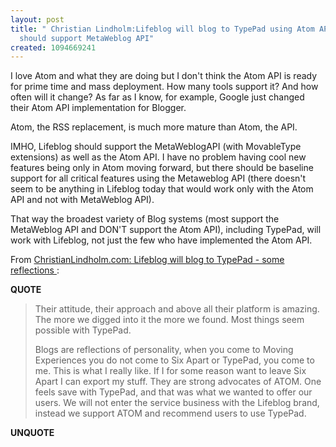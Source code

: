 ```yaml
---
layout: post
title: " Christian Lindholm:Lifeblog will blog to TypePad using Atom API!?! - Lifeblog
  should support MetaWeblog API"
created: 1094669241
---
```

<p>
I love Atom and what they are doing but I don't think the Atom API is ready for prime time and mass deployment. How many tools support it? And how often will it change? As far as I know, for example, Google just changed their Atom API implementation for Blogger.
</p><p>
Atom, the RSS replacement, is much more mature than Atom, the API.
</p><p>
IMHO, Lifeblog should support the MetaWeblogAPI (with MovableType extensions) as well as the Atom API. I have no problem having cool new features being only in Atom moving forward, but there should be baseline support for all critical features using the Metaweblog API (there doesn't seem to be anything in Lifeblog today that would work only with the Atom API and not with MetaWeblog API).
</p><p>
That way the broadest variety of Blog systems (most support the MetaWeblog API and DON'T support the Atom API), including TypePad, will work with Lifeblog, not just the few who have implemented the Atom API.
</p><p>
From <a href="http://www.christianlindholm.com/christianlindholm/2004/09/lifeblog_will_b.html#more">ChristianLindholm.com: Lifeblog will blog to TypePad - some reflections </a>:
</p><p>
<strong>QUOTE</strong>
</p><blockquote>
Their attitude, their approach and above all their platform is amazing. The more we digged into it the more we found. Most things seem possible with TypePad.
</p><p>
Blogs are reflections of personality, when you come to Moving Experiences you do not come to Six Apart or TypePad, you come to me. This is what I really like. If I for some reason want to leave Six Apart I can export my stuff. They are strong advocates of ATOM. One feels save with TypePad, and that was what we wanted to offer our users. We will not enter the service business with the Lifeblog brand, instead we support ATOM and recommend users to use TypePad.
</blockquote><p>
<strong>UNQUOTE</strong>
</p>

